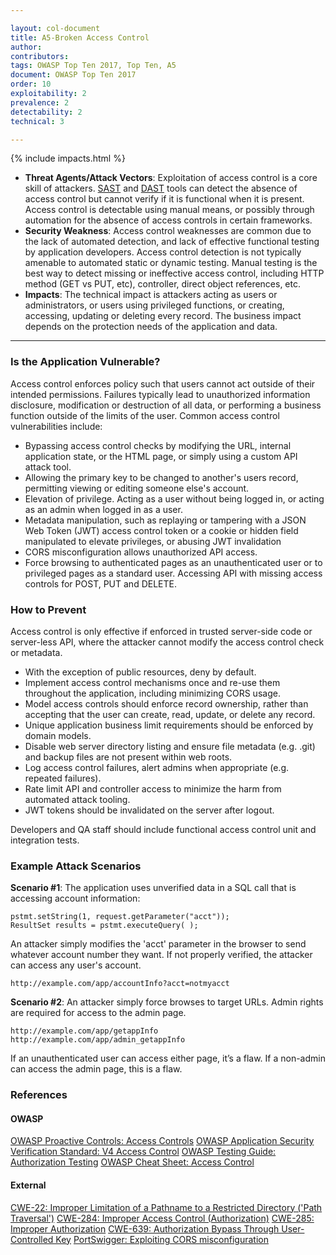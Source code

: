 ```yaml
---

layout: col-document
title: A5-Broken Access Control
author:
contributors:
tags: OWASP Top Ten 2017, Top Ten, A5
document: OWASP Top Ten 2017
order: 10
exploitability: 2
prevalence: 2
detectability: 2
technical: 3

---
```


{% include impacts.html %}

* **Threat Agents/Attack Vectors**: Exploitation of access control is a core skill of attackers. [SAST](/www-community/Source_Code_Analysis_Tools) and [DAST](/www-community/Vulnerability_Scanning_Tools) tools can detect the absence of access control but cannot verify if it is functional when it is present. Access control is detectable using manual means, or possibly through automation for the absence of access controls in certain frameworks.
* **Security Weakness**: Access control weaknesses are common due to the lack of automated detection, and lack of effective functional testing by application developers.
Access control detection is not typically amenable to automated static or dynamic testing. Manual testing is the best way to detect missing or ineffective access control, including HTTP method (GET vs PUT, etc), controller, direct object references, etc.
* **Impacts**: The technical impact is attackers acting as users or administrators, or users using privileged functions, or creating, accessing, updating or deleting every record.
The business impact depends on the protection needs of the application and data.

---

### Is the Application Vulnerable?

Access control enforces policy such that users cannot act outside of their intended permissions. Failures typically lead to unauthorized information disclosure, modification or destruction of all data, or performing a business function outside of the limits of the user. Common access control vulnerabilities include:

* Bypassing access control checks by modifying the URL, internal application state, or the HTML page, or simply using a custom API attack tool.
* Allowing the primary key to be changed to another's users record, permitting viewing or editing someone else's account.
* Elevation of privilege. Acting as a user without being logged in, or acting as an admin when logged in as a user.
* Metadata manipulation, such as replaying or tampering with a JSON Web Token (JWT) access control token or a cookie or hidden field manipulated to elevate privileges, or abusing JWT invalidation
* CORS misconfiguration allows unauthorized API access.
* Force browsing to authenticated pages as an unauthenticated user or to privileged pages as a standard user. Accessing API with missing access controls for POST, PUT and DELETE.

### How to Prevent

Access control is only effective if enforced in trusted server-side code or server-less API, where the attacker cannot modify the access control check or metadata.

* With the exception of public resources, deny by default.
* Implement access control mechanisms once and re-use them throughout the application, including minimizing CORS usage.
* Model access controls should enforce record ownership, rather than accepting that the user can create, read, update, or delete any record.
* Unique application business limit requirements should be enforced by domain models.
* Disable web server directory listing and ensure file metadata (e.g. .git) and backup files are not present within web roots.
* Log access control failures, alert admins when appropriate (e.g. repeated failures).
* Rate limit API and controller access to minimize the harm from automated attack tooling.
* JWT tokens should be invalidated on the server after logout.

Developers and QA staff should include functional access control unit and integration tests.

### Example Attack Scenarios

**Scenario #1**: The application uses unverified data in a SQL call that is accessing account information:

    pstmt.setString(1, request.getParameter("acct"));
    ResultSet results = pstmt.executeQuery( );

An attacker simply modifies the 'acct' parameter in the browser to send whatever account number they want. If not properly verified, the attacker can access any user's account.

    http://example.com/app/accountInfo?acct=notmyacct

**Scenario #2**: An attacker simply force browses to target URLs. Admin rights are required for access to the admin page.

    http://example.com/app/getappInfo
    http://example.com/app/admin_getappInfo

If an unauthenticated user can access either page, it’s a flaw. If a non-admin can access the admin page, this is a flaw.

### References

#### OWASP

[OWASP Proactive Controls: Access Controls](/www-project-proactive-controls)
[OWASP Application Security Verification Standard: V4 Access Control](/www-project-application-security-verification-standard)
[OWASP Testing Guide: Authorization Testing](/www-project-testing)
[OWASP Cheat Sheet: Access Control](https://cheatsheetseries.owasp.org/cheatsheets/Access_Control_Cheat_Sheet.html)

#### External

[CWE-22: Improper Limitation of a Pathname to a Restricted Directory ('Path Traversal')](https://cwe.mitre.org/data/definitions/22.html)
[CWE-284: Improper Access Control (Authorization)](https://cwe.mitre.org/data/definitions/284.html)
[CWE-285: Improper Authorization](https://cwe.mitre.org/data/definitions/285.html)
[CWE-639: Authorization Bypass Through User-Controlled Key](https://cwe.mitre.org/data/definitions/639.html)
[PortSwigger: Exploiting CORS misconfiguration](https://portswigger.net/blog/exploiting-cors-misconfigurations-for-bitcoins-and-bounties)